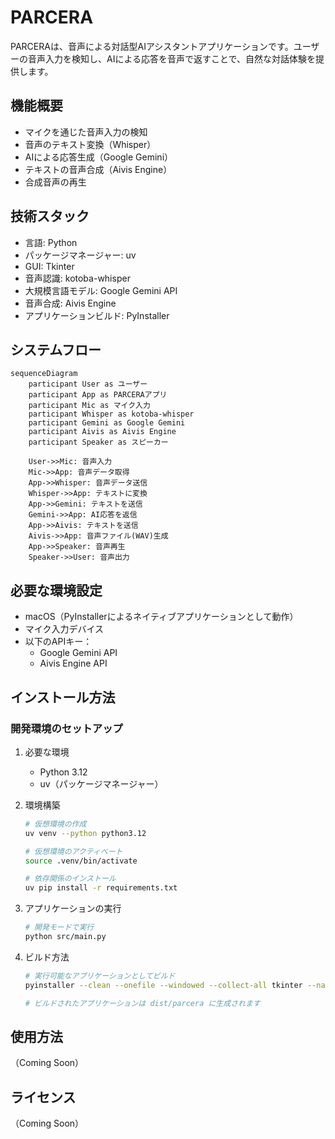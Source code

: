# PARCERA

PARCERAは、音声による対話型AIアシスタントアプリケーションです。ユーザーの音声入力を検知し、AIによる応答を音声で返すことで、自然な対話体験を提供します。

## 機能概要

- マイクを通じた音声入力の検知
- 音声のテキスト変換（Whisper）
- AIによる応答生成（Google Gemini）
- テキストの音声合成（Aivis Engine）
- 合成音声の再生

## 技術スタック

- 言語: Python
- パッケージマネージャー: uv
- GUI: Tkinter
- 音声認識: kotoba-whisper
- 大規模言語モデル: Google Gemini API
- 音声合成: Aivis Engine
- アプリケーションビルド: PyInstaller

## システムフロー

```mermaid
sequenceDiagram
    participant User as ユーザー
    participant App as PARCERAアプリ
    participant Mic as マイク入力
    participant Whisper as kotoba-whisper
    participant Gemini as Google Gemini
    participant Aivis as Aivis Engine
    participant Speaker as スピーカー

    User->>Mic: 音声入力
    Mic->>App: 音声データ取得
    App->>Whisper: 音声データ送信
    Whisper->>App: テキストに変換
    App->>Gemini: テキストを送信
    Gemini->>App: AI応答を返信
    App->>Aivis: テキストを送信
    Aivis->>App: 音声ファイル(WAV)生成
    App->>Speaker: 音声再生
    Speaker->>User: 音声出力
```

## 必要な環境設定

- macOS（PyInstallerによるネイティブアプリケーションとして動作）
- マイク入力デバイス
- 以下のAPIキー：
  - Google Gemini API
  - Aivis Engine API

## インストール方法

### 開発環境のセットアップ

1. 必要な環境
   - Python 3.12
   - uv（パッケージマネージャー）

2. 環境構築
   ```bash
   # 仮想環境の作成
   uv venv --python python3.12

   # 仮想環境のアクティベート
   source .venv/bin/activate

   # 依存関係のインストール
   uv pip install -r requirements.txt
   ```

3. アプリケーションの実行
   ```bash
   # 開発モードで実行
   python src/main.py
   ```

4. ビルド方法
   ```bash
   # 実行可能なアプリケーションとしてビルド
   pyinstaller --clean --onefile --windowed --collect-all tkinter --name parcera src/main.py

   # ビルドされたアプリケーションは dist/parcera に生成されます
   ```

## 使用方法

（Coming Soon）

## ライセンス

（Coming Soon）
